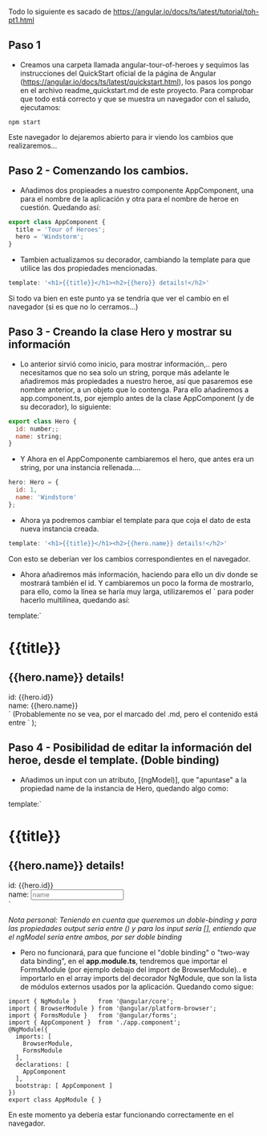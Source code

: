Todo lo siguiente es sacado de https://angular.io/docs/ts/latest/tutorial/toh-pt1.html


Paso 1
------

- Creamos una carpeta llamada angular-tour-of-heroes y sequimos las instrucciones del QuickStart oficial de la página de Angular (https://angular.io/docs/ts/latest/quickstart.html), los pasos los pongo en el archivo readme_quickstart.md de este proyecto.
Para comprobar que todo está correcto y que se muestra un navegador con el saludo, ejecutamos:

```
npm start
```

Este navegador lo dejaremos abierto para ir viendo los cambios que realizaremos...


Paso 2 - Comenzando los cambios.
------

- Añadimos dos propieades a nuestro componente AppComponent, una para el nombre de la aplicación y otra para el nombre de heroe en cuestión.
Quedando así: 

```javascript
export class AppComponent {
  title = 'Tour of Heroes';
  hero = 'Windstorm';
}
```

- Tambien actualizamos su decorador, cambiando la template para que utilice las dos propiedades mencionadas.


```javascript
template: '<h1>{{title}}</h1><h2>{{hero}} details!</h2>'
```
Si todo va bien en este punto ya se tendría que ver el cambio en el navegador (si es que no lo cerramos...)



Paso 3 - Creando la clase Hero y mostrar su información
------

- Lo anterior sirvió como inicio, para mostrar información,.. pero necesitamos que no sea solo un string, porque más adelante le añadiremos más propiedades a nuestro heroe, así que pasaremos ese nombre anterior, a un objeto que lo contenga. Para ello añadiremos a app.component.ts, por ejemplo antes de la clase AppComponent (y de su decorador), lo siguiente:

```javascript
export class Hero {
  id: number;;
  name: string;
}
```
- Y Ahora en el AppComponente cambiaremos el hero, que antes era un string, por una instancia rellenada....

```javascript
hero: Hero = {
  id: 1,
  name: 'Windstorm'
};
```

- Ahora ya podremos cambiar el template para que coja el dato de esta nueva instancia creada.

```javascript
template: '<h1>{{title}}</h1><h2>{{hero.name}} details!</h2>'
```

Con esto se deberían ver los cambios correspondientes en el navegador.


- Ahora añadiremos más información, haciendo para ello un div donde se mostrará también el id. Y cambiaremos un poco la forma de mostrarlo, para ello, como la línea se haría muy larga, utilizaremos el ` para poder hacerlo multilínea, quedando así:

template:`
  <h1>{{title}}</h1>
  <h2>{{hero.name}} details!</h2>
  <div><label>id: </label>{{hero.id}}</div>
  <div><label>name: </label>{{hero.name}}</div>
  `
  (Probablemente no se vea, por el marcado del .md, pero el contenido está entre ` );


Paso 4 - Posibilidad de editar la información del heroe, desde el template. (Doble binding)
------

- Añadimos un input con un atributo, [(ngModel)], que "apuntase" a la propiedad name de la instancia de Hero, quedando algo como:

template:`
  <h1>{{title}}</h1>
  <h2>{{hero.name}} details!</h2>
  <div><label>id: </label>{{hero.id}}</div>
  <div>
    <label>name: </label>
    <input [(ngModel)]="hero.name" placeholder="name">
  </div>
  `

*Nota personal: Teniendo en cuenta que queremos un doble-binding y para las propiedades output sería entre () y para los input sería [], entiendo que el ngModel sería entre ambos, por ser doble binding*

- Pero no funcionará, para que funcione el "doble binding" o "two-way data binding", en el **app.module.ts**, tendremos que importar el FormsModule (por ejemplo debajo del import de BrowserModule).. e importarlo en el array imports del decorador NgModule, que son la lista de módulos externos usados por la aplicación. Quedando como sigue:

```
import { NgModule }      from '@angular/core';
import { BrowserModule } from '@angular/platform-browser';
import { FormsModule }   from '@angular/forms';
import { AppComponent }  from './app.component';
@NgModule({
  imports: [
    BrowserModule,
    FormsModule
  ],
  declarations: [
    AppComponent
  ],
  bootstrap: [ AppComponent ]
})
export class AppModule { }

```

En este momento ya debería estar funcionando correctamente en el navegador.
